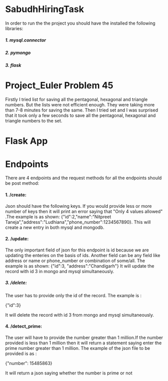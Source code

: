 # SabudhHiringTask

In order to run the the project you should have the installed the following libraries:
##### 1. mysql.connector
##### 2. pymongo
##### 3. flask


# Project_Euler Problem 45
Firstly I tried list for saving all the pentagonal, hexagonal and triangle numbers. 
But the lists were not efficient enough. They were taking more than 7-8 minutes for saving the same.
Then I tried set and I was surprised that it took only a few seconds to save all the pentagonal, hexagonal  and triangle numbers to the set.

# Flask App

# Endpoints
There are 4 endpoints and the request methods for all the endpoints should be post method:
#### 1. /create: 
Json should have the following keys. If you would provide less or more number of keys then it will print an error saying that "Only 4 values allowed" .The example is as shown:
{"id":2,"name":"Nitpreet Taneja","address":"Ludhiana","phone_number":1234567890}. 
This will create a new entry in both mysql and mongodb.


#### 2. /update:
The only important field of json for this endpoint is id because we are updating the enteries on the basis of ids. Another field can be any field like address or name or phone_number or combination of some/all.
The example is as shown:
{"id":3, "address":"Chandigarh"}
It will update the record with id 3 in mongo and  mysql simultaneously.


##### 3.  /delete:
The user has to provide only the id of the record. The example is :

{"id":3}

It will delete the record with id 3 from mongo and  mysql simultaneously.

#### 4. /detect_prime:
The user will have to provide the number greater than 1 million.If the number provided is less than 1 million then it will return a statement saying enter the prime number greater than 1 million.
The example of the json file to be provided is as :

{"number": 15485863}

It will return a json saying whether the number is prime or not
